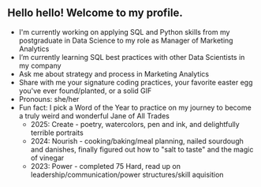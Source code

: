 ## Hello hello! Welcome to my profile. 

- I'm currently working on applying SQL and Python skills from my postgraduate in Data Science to my role as Manager of Marketing Analytics
- I’m currently learning SQL best practices with other Data Scientists in my company 
- Ask me about strategy and process in Marketing Analytics
- Share with me your signature coding practices, your favorite easter egg you've ever found/planted, or a solid GIF  
- Pronouns: she/her 
- Fun fact: I pick a Word of the Year to practice on my journey to become a truly weird and wonderful Jane of All Trades
     - 2025: Create - poetry, watercolors, pen and ink, and delightfully terrible portraits 
     - 2024: Nourish - cooking/baking/meal planning, nailed sourdough and danishes, finally figured out how to "salt to taste" and the magic of vinegar
     - 2023: Power - completed 75 Hard, read up on leadership/communication/power structures/skill aquisition


